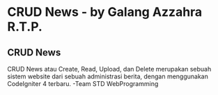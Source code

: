 # CRUD News - by Galang Azzahra R.T.P.
## CRUD News

CRUD News atau Create, Read, Upload, dan Delete merupakan sebuah sistem website dari sebuah administrasi berita, dengan menggunakan CodeIgniter 4 terbaru. -Team STD WebProgramming
